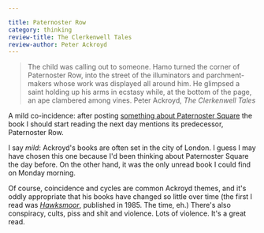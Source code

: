 ```yaml
---

title: Paternoster Row
category: thinking
review-title: The Clerkenwell Tales
review-author: Peter Ackroyd
---
```


> The child was calling out to someone. Hamo turned the corner of Paternoster Row, into the street of the illuminators and parchment-makers whose work was displayed all around him. He glimpsed a saint holding up his arms in ecstasy while, at the bottom of the page, an ape clambered among vines. Peter Ackroyd, <cite>The Clerkenwell Tales</cite>

A mild co-incidence: after posting [something about Paternoster Square](/2011/02/paternoster-square/) the book I should start reading the next day mentions its predecessor, Paternoster Row.

I say _mild_: Ackroyd's books are often set in the city of London. I guess I may have chosen this one because I'd been thinking about Paternoster Square the day before. On the other hand, it was the only unread book I could find on Monday morning.

Of course, coincidence and cycles are common Ackroyd themes, and it's oddly appropriate that his books have changed so little over time (the first I read was _[Hawksmoor](http://en.wikipedia.org/wiki/Hawksmoor_(novel))_, published in 1985. The time, eh.) There's also conspiracy, cults, piss and shit and violence. Lots of violence. It's a great read.
